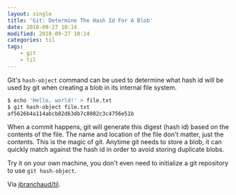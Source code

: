 ```yaml
---
layout: single
title: 'Git: Determine The Hash Id For A Blob'
date: 2018-09-27 10:14
modified: 2018-09-27 10:14
categories: til
tags:
    - git
    - til
---
```


Git's `hash-object` command can be used to determine what hash id will be
used by git when creating a blob in its internal file system.

```bash
$ echo 'Hello, world!' > file.txt
$ git hash-object file.txt
af5626b4a114abcb82d63db7c8082c3c4756e51b
```

When a commit happens, git will generate this digest (hash id) based on the
contents of the file. The name and location of the file don't matter, just
the contents. This is the magic of git. Anytime git needs to store a blob,
it can quickly match against the hash id in order to avoid storing duplicate
blobs.

Try it on your own machine, you don't even need to initialize a git
repository to use `git hash-object`.

Via [jbranchaud/til](https://github.com/jbranchaud/til).
